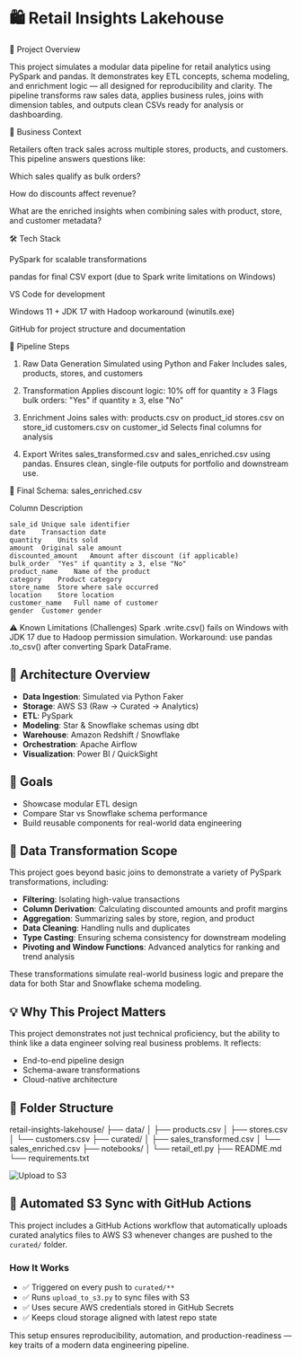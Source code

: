 # 🛍️ Retail Insights Lakehouse

📌 Project Overview

This project simulates a modular data pipeline for retail analytics using PySpark and pandas. It demonstrates key ETL concepts, schema modeling, and enrichment logic — all designed for reproducibility and clarity. The pipeline transforms raw sales data, applies business rules, joins with dimension tables, and outputs clean CSVs ready for analysis or dashboarding.

🧠 Business Context

Retailers often track sales across multiple stores, products, and customers. This pipeline answers questions like:

Which sales qualify as bulk orders?

How do discounts affect revenue?

What are the enriched insights when combining sales with product, store, and customer metadata?

🛠️ Tech Stack

PySpark for scalable transformations

pandas for final CSV export (due to Spark write limitations on Windows)

VS Code for development

Windows 11 + JDK 17 with Hadoop workaround (winutils.exe)

GitHub for project structure and documentation

🧪 Pipeline Steps
1. Raw Data Generation
Simulated using Python and Faker
Includes sales, products, stores, and customers

2. Transformation
Applies discount logic: 10% off for quantity ≥ 3
Flags bulk orders: "Yes" if quantity ≥ 3, else "No"

3. Enrichment
Joins sales with:
    products.csv on product_id
    stores.csv on store_id
    customers.csv on customer_id
Selects final columns for analysis

4. Export
Writes sales_transformed.csv and sales_enriched.csv using pandas.
Ensures clean, single-file outputs for portfolio and downstream use.

🧬 Final Schema: sales_enriched.csv

Column	Description

    sale_id	Unique sale identifier
    date	Transaction date
    quantity	Units sold
    amount	Original sale amount
    discounted_amount	Amount after discount (if applicable)
    bulk_order	"Yes" if quantity ≥ 3, else "No"
    product_name	Name of the product
    category	Product category
    store_name	Store where sale occurred
    location	Store location
    customer_name	Full name of customer
    gender	Customer gender

⚠️ Known Limitations (Challenges)
Spark .write.csv() fails on Windows with JDK 17 due to Hadoop permission simulation.
Workaround: use pandas .to_csv() after converting Spark DataFrame.


## 📐 Architecture Overview

- **Data Ingestion**: Simulated via Python Faker
- **Storage**: AWS S3 (Raw → Curated → Analytics)
- **ETL**: PySpark
- **Modeling**: Star & Snowflake schemas using dbt
- **Warehouse**: Amazon Redshift / Snowflake
- **Orchestration**: Apache Airflow
- **Visualization**: Power BI / QuickSight

## 🎯 Goals

- Showcase modular ETL design
- Compare Star vs Snowflake schema performance
- Build reusable components for real-world data engineering

## 🔄 Data Transformation Scope

This project goes beyond basic joins to demonstrate a variety of PySpark transformations, including:

- **Filtering**: Isolating high-value transactions
- **Column Derivation**: Calculating discounted amounts and profit margins
- **Aggregation**: Summarizing sales by store, region, and product
- **Data Cleaning**: Handling nulls and duplicates
- **Type Casting**: Ensuring schema consistency for downstream modeling
- **Pivoting and Window Functions**: Advanced analytics for ranking and trend analysis

These transformations simulate real-world business logic and prepare the data for both Star and Snowflake schema modeling.

## 💡 Why This Project Matters

This project demonstrates not just technical proficiency, but the ability to think like a data engineer solving real business problems. It reflects:
- End-to-end pipeline design
- Schema-aware transformations
- Cloud-native architecture



## 📁 Folder Structure

retail-insights-lakehouse/
├── data/
│   ├── products.csv
│   ├── stores.csv
│   └── customers.csv
├── curated/
│   ├── sales_transformed.csv
│   └── sales_enriched.csv
├── notebooks/
│   └── retail_etl.py
├── README.md
└── requirements.txt

![Upload to S3](https://github.com/neeilhp/retail-insights-lakehouse>/actions/workflows/upload.yml/badge.svg)

## 🔁 Automated S3 Sync with GitHub Actions

This project includes a GitHub Actions workflow that automatically uploads curated analytics files to AWS S3 whenever changes are pushed to the `curated/` folder.

### How It Works
- ✅ Triggered on every push to `curated/**`
- ✅ Runs `upload_to_s3.py` to sync files with S3
- ✅ Uses secure AWS credentials stored in GitHub Secrets
- ✅ Keeps cloud storage aligned with latest repo state

This setup ensures reproducibility, automation, and production-readiness — key traits of a modern data engineering pipeline.


